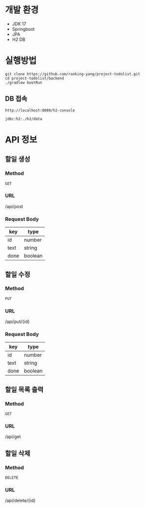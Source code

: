 # 개발 환경
- JDK 17
- Springboot
- JPA
- H2 DB


# 실행방법

```
git clone https://github.com/ranking-yang/project-todolist.git
cd project-todolist/backend
./gradlew bootRun
```

## DB 접속
```
http://localhost:8080/h2-console
```
```
jdbc:h2:./h2/data
```


# API 정보

## 할일 생성
### Method
`GET`
### URL
/api/post
### Request Body
| key  | type	 |
|------|---------|
| id   | number  |
| text | string  |
| done | boolean |


## 할일 수정
### Method
`PUT`
### URL
/api/put/{id}
### Request Body
| key  | type	 |
|------|---------|
| id   | number  |
| text | string  |
| done | boolean |


## 할일 목록 출력
### Method
`GET`
### URL
/api/get

## 할일 삭제
### Method
`DELETE`
### URL
/api/delete/{id}